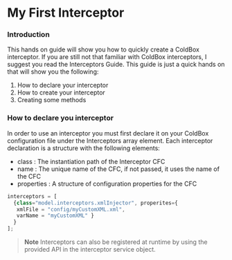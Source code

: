 # My First Interceptor

### Introduction

This hands on guide will show you how to quickly create a ColdBox interceptor. If you are still not that familiar with ColdBox interceptors, I suggest you read the Interceptors Guide. This guide is just a quick hands on that will show you the following:

1. How to declare your interceptor
2. How to create your interceptor
3. Creating some methods

### How to declare you interceptor

In order to use an interceptor you must first declare it on your ColdBox configuration file under the Interceptors array element. Each interceptor declaration is a structure with the following elements:

* class : The instantiation path of the Interceptor CFC
* name : The unique name of the CFC, if not passed, it uses the name of the CFC
* properties : A structure of configuration properties for the CFC

```js
interceptors = [
  {class="model.interceptors.xmlInjector", properites={
   xmlFile = "config/myCustomXML.xml",
   varName = "myCustomXML" }
  }
];
```

> **Note** Interceptors can also be registered at runtime by using the provided API in the interceptor service object.